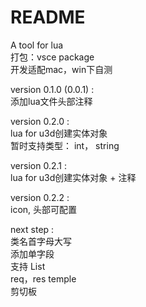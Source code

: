 # README

A tool for lua    
打包：vsce package    
开发适配mac，win下自测    

version 0.1.0 (0.0.1) :    
    添加lua文件头部注释

version 0.2.0 :    
    lua for u3d创建实体对象    
    暂时支持类型： int， string 
    
version 0.2.1 :    
    lua for u3d创建实体对象 + 注释    

version 0.2.2 :    
    icon, 头部可配置  
    
next step :    
    类名首字母大写    
    添加单字段    
    支持 List    
    req，res temple    
    剪切板    